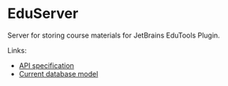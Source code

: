 # EduServer

Server for storing course materials for JetBrains EduTools Plugin.

Links:

* [API specification](docs/api.md)
* [Current database model](docs/database.md)
